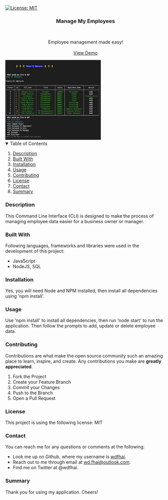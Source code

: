 [![License: MIT](https://img.shields.io/badge/License-MIT-yellow.svg)](https://opensource.org/licenses/MIT)

<div align="center">
    <h3 align="center">Manage My Employees</h3>
    <br />
    <p align="center">
    Employee management made easy!
    <br />
    <br />
    <a href="https://www.youtube.com/watch?v=u6sxVFFZ9Qk">View Demo</a>
    </p>
</div>

<img src="./assets/preview.png" alt="project preview img" style="height: 250px; width: 300px;">

<details open="open">
    <summary>Table of Contents</summary>
    <ol>
        <li><a href="#about-the-project">Description</a></li>
        <li><a href="#built-with">Built With</a></li></li>
        <li><a href="#installation">Installation</a></li>
        <li><a href="#usage">Usage</a></li>
        <li><a href="#contributing">Contributing</a></li>
        <li><a href="#license">License</a></li>
        <li><a href="#contact">Contact</a></li>
        <li><a href="#summary">Summary</a></li>
    </ol>
</details>

### Description

This Command Line Interface (CLI) is designed to make the process of managing employee data easier for a business owner or manager.

### Built With

Following languages, frameworks and libraries were used in the development of this project:

- JavaScript
- NodeJS, SQL

### Installation

Yes, you will need Node and NPM installed, then install all dependencies using 'npm install'.

### Usage

Use 'npm install' to install all dependencies, then run 'node start' to run the application. Then follow the prompts to add, update or delete employee data.

### Contributing

Contributions are what make the open source community such an amazing place to learn, inspire, and create. Any contributions you make are **greatly appreciated**.

1. Fork the Project
2. Create your Feature Branch
3. Commit your Changes
4. Push to the Branch
5. Open a Pull Request

### License

This project is using the following license: MIT

### Contact

You can reach me for any questions or comments at the following:

- Look me up on Github, where my username is <span><a href="https://github.com/wdfhai">wdfhai</a></span>.
- Reach out to me through email at wd.fhai@outlook.com.
- Find me on Twitter at @wdfhai.

### Summary

Thank you for using my application. Cheers!
